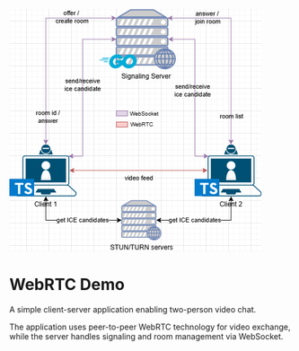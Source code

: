 ![alt text](https://github.com/muradavud/webrtc-demo/blob/master/architecture.png?raw=true)

# WebRTC Demo
A simple client-server application enabling two-person video chat. 

The application uses peer-to-peer WebRTC technology for video exchange, while the server handles signaling and room management via WebSocket.
